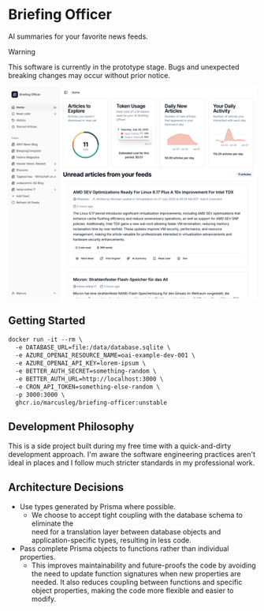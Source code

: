 # Briefing Officer

AI summaries for your favorite news feeds.

<!-- prettier-ignore-start -->
> [!WARNING] 
> This software is currently in the prototype stage. Bugs and unexpected 
> breaking changes may occur without prior notice.
<!-- prettier-ignore-end -->

![Screenshot of Briefing Officer](./screenshot.png)

## Getting Started

```
docker run -it --rm \
  -e DATABASE_URL=file:/data/database.sqlite \
  -e AZURE_OPENAI_RESOURCE_NAME=oai-example-dev-001 \
  -e AZURE_OPENAI_API_KEY=lorem-ipsum \
  -e BETTER_AUTH_SECRET=something-random \
  -e BETTER_AUTH_URL=http://localhost:3000 \
  -e CRON_API_TOKEN=something-else-random \
  -p 3000:3000 \
  ghcr.io/marcusleg/briefing-officer:unstable
```

## Development Philosophy

This is a side project built during my free time with a quick-and-dirty
development approach. I'm aware the software engineering practices aren't ideal
in places and I follow much stricter standards in my professional work.

## Architecture Decisions

- Use types generated by Prisma where possible.
  - We choose to accept tight coupling with the database schema to eliminate
    the  
    need for a translation layer between database objects and
    application-specific types, resulting in less code.
- Pass complete Prisma objects to functions rather than individual properties.
  - This improves maintainability and future-proofs the code by avoiding the
    need to update function signatures when new properties are needed. It also
    reduces coupling between functions and specific object properties, making
    the code more flexible and easier to modify.
